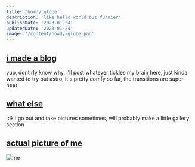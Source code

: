 ```yaml
---
title: 'howdy globe'
description: 'like hello world but funnier'
publishDate: '2023-01-24'
updatedDate: '2023-01-24'
image: '/content/howdy-globe.png'
---
```


## [i made a blog](#i-made-a-blog)

yup, dont rly know why, i'll post whatever tickles my brain here, just kinda wanted to try out astro, it's pretty comfy so far, the transitions are super neat

## [what else](#what-else)

idk i go out and take pictures sometimes, will probably make a little gallery section

## [actual picture of me](#actual-picture-of-me)

![me](/content/goog.png)
